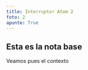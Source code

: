 ```yaml
---
title: Interruptor Atom 2
foto: 2
apunte: True
---
```

## Esta es la nota base
Veamos pues el contexto
